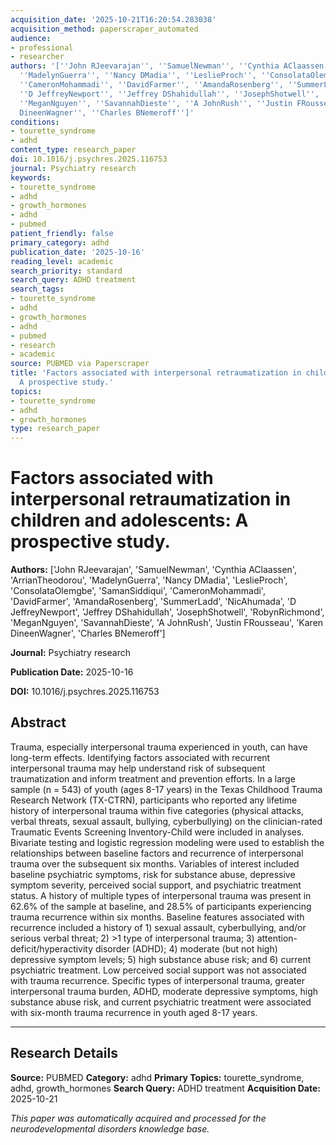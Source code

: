```yaml
---
acquisition_date: '2025-10-21T16:20:54.283038'
acquisition_method: paperscraper_automated
audience:
- professional
- researcher
authors: '[''John RJeevarajan'', ''SamuelNewman'', ''Cynthia AClaassen'', ''ArrianTheodorou'',
  ''MadelynGuerra'', ''Nancy DMadia'', ''LeslieProch'', ''ConsolataOlemgbe'', ''SamanSiddiqui'',
  ''CameronMohammadi'', ''DavidFarmer'', ''AmandaRosenberg'', ''SummerLadd'', ''NicAhumada'',
  ''D JeffreyNewport'', ''Jeffrey DShahidullah'', ''JosephShotwell'', ''RobynRichmond'',
  ''MeganNguyen'', ''SavannahDieste'', ''A JohnRush'', ''Justin FRousseau'', ''Karen
  DineenWagner'', ''Charles BNemeroff'']'
conditions:
- tourette_syndrome
- adhd
content_type: research_paper
doi: 10.1016/j.psychres.2025.116753
journal: Psychiatry research
keywords:
- tourette_syndrome
- adhd
- growth_hormones
- adhd
- pubmed
patient_friendly: false
primary_category: adhd
publication_date: '2025-10-16'
reading_level: academic
search_priority: standard
search_query: ADHD treatment
search_tags:
- tourette_syndrome
- adhd
- growth_hormones
- adhd
- pubmed
- research
- academic
source: PUBMED via Paperscraper
title: 'Factors associated with interpersonal retraumatization in children and adolescents:
  A prospective study.'
topics:
- tourette_syndrome
- adhd
- growth_hormones
type: research_paper
---
```


# Factors associated with interpersonal retraumatization in children and adolescents: A prospective study.

**Authors:** ['John RJeevarajan', 'SamuelNewman', 'Cynthia AClaassen', 'ArrianTheodorou', 'MadelynGuerra', 'Nancy DMadia', 'LeslieProch', 'ConsolataOlemgbe', 'SamanSiddiqui', 'CameronMohammadi', 'DavidFarmer', 'AmandaRosenberg', 'SummerLadd', 'NicAhumada', 'D JeffreyNewport', 'Jeffrey DShahidullah', 'JosephShotwell', 'RobynRichmond', 'MeganNguyen', 'SavannahDieste', 'A JohnRush', 'Justin FRousseau', 'Karen DineenWagner', 'Charles BNemeroff']

**Journal:** Psychiatry research

**Publication Date:** 2025-10-16

**DOI:** 10.1016/j.psychres.2025.116753

## Abstract

Trauma, especially interpersonal trauma experienced in youth, can have long-term effects. Identifying factors associated with recurrent interpersonal trauma may help understand risk of subsequent traumatization and inform treatment and prevention efforts. In a large sample (n = 543) of youth (ages 8-17 years) in the Texas Childhood Trauma Research Network (TX-CTRN), participants who reported any lifetime history of interpersonal trauma within five categories (physical attacks, verbal threats, sexual assault, bullying, cyberbullying) on the clinician-rated Traumatic Events Screening Inventory-Child were included in analyses. Bivariate testing and logistic regression modeling were used to establish the relationships between baseline factors and recurrence of interpersonal trauma over the subsequent six months. Variables of interest included baseline psychiatric symptoms, risk for substance abuse, depressive symptom severity, perceived social support, and psychiatric treatment status. A history of multiple types of interpersonal trauma was present in 62.6% of the sample at baseline, and 28.5% of participants experiencing trauma recurrence within six months. Baseline features associated with recurrence included a history of 1) sexual assault, cyberbullying, and/or serious verbal threat; 2) >1 type of interpersonal trauma; 3) attention-deficit/hyperactivity disorder (ADHD); 4) moderate (but not high) depressive symptom levels; 5) high substance abuse risk; and 6) current psychiatric treatment. Low perceived social support was not associated with trauma recurrence. Specific types of interpersonal trauma, greater interpersonal trauma burden, ADHD, moderate depressive symptoms, high substance abuse risk, and current psychiatric treatment were associated with six-month trauma recurrence in youth aged 8-17 years.

---

## Research Details

**Source:** PUBMED
**Category:** adhd
**Primary Topics:** tourette_syndrome, adhd, growth_hormones
**Search Query:** ADHD treatment
**Acquisition Date:** 2025-10-21

*This paper was automatically acquired and processed for the neurodevelopmental disorders knowledge base.*
